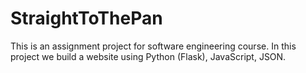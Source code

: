 # StraightToThePan
This is an assignment project for software engineering course. In this project we build a website using Python (Flask), JavaScript, JSON.
